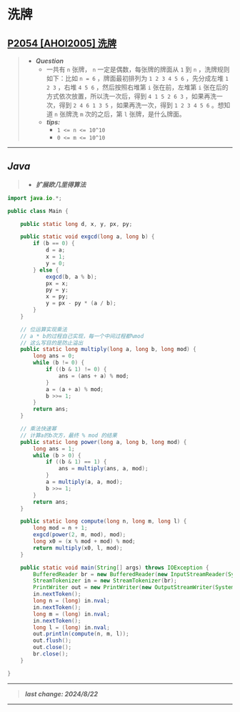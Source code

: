 # 洗牌

## [P2054 [AHOI2005] 洗牌](https://www.luogu.com.cn/problem/P2054)

> - ***Question***
>   - 一共有 `n` 张牌， `n` 一定是偶数，每张牌的牌面从 `1` 到 `n` ，洗牌规则如下：比如 `n = 6` ，牌面最初排列为 `1 2 3 4 5 6` ，先分成左堆 `1 2 3` ，右堆 `4 5 6` ，然后按照右堆第 `i` 张在前，左堆第 `i` 张在后的方式依次放置，所以洗一次后，得到 `4 1 5 2 6 3` ，如果再洗一次，得到 `2 4 6 1 3 5` ，如果再洗一次，得到 `1 2 3 4 5 6` 。想知道 `n` 张牌洗 `m` 次的之后，第 `l` 张牌，是什么牌面。
>   - ***tips:***
>     - `1 <= n <= 10^10`
>     - `0 <= m <= 10^10`

---

## *Java*

> - ***扩展欧几里得算法***

```java
import java.io.*;

public class Main {

    public static long d, x, y, px, py;

    public static void exgcd(long a, long b) {
        if (b == 0) {
            d = a;
            x = 1;
            y = 0;
        } else {
            exgcd(b, a % b);
            px = x;
            py = y;
            x = py;
            y = px - py * (a / b);
        }
    }

    // 位运算实现乘法
    // a * b的过程自己实现，每一个中间过程都%mod
    // 这么写目的是防止溢出
    public static long multiply(long a, long b, long mod) {
        long ans = 0;
        while (b != 0) {
            if ((b & 1) != 0) {
                ans = (ans + a) % mod;
            }
            a = (a + a) % mod;
            b >>= 1;
        }
        return ans;
    }

    // 乘法快速幂
    // 计算a的b次方，最终 % mod 的结果
    public static long power(long a, long b, long mod) {
        long ans = 1;
        while (b > 0) {
            if ((b & 1) == 1) {
                ans = multiply(ans, a, mod);
            }
            a = multiply(a, a, mod);
            b >>= 1;
        }
        return ans;
    }

    public static long compute(long n, long m, long l) {
        long mod = n + 1;
        exgcd(power(2, m, mod), mod);
        long x0 = (x % mod + mod) % mod;
        return multiply(x0, l, mod);
    }

    public static void main(String[] args) throws IOException {
        BufferedReader br = new BufferedReader(new InputStreamReader(System.in));
        StreamTokenizer in = new StreamTokenizer(br);
        PrintWriter out = new PrintWriter(new OutputStreamWriter(System.out));
        in.nextToken();
        long n = (long) in.nval;
        in.nextToken();
        long m = (long) in.nval;
        in.nextToken();
        long l = (long) in.nval;
        out.println(compute(n, m, l));
        out.flush();
        out.close();
        br.close();
    }

}
```

---

> ***last change: 2024/8/22***

---

